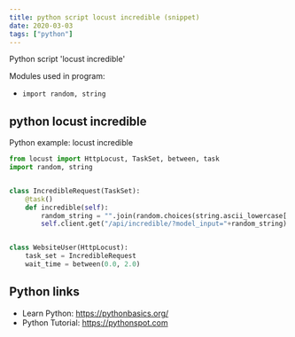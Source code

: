 ```yaml
---
title: python script locust incredible (snippet)
date: 2020-03-03
tags: ["python"]
---
```

Python script 'locust incredible'


Modules used in program: 
* `import random, string`

## python locust incredible

Python example: locust incredible

```python
from locust import HttpLocust, TaskSet, between, task
import random, string


class IncredibleRequest(TaskSet):
    @task()
    def incredible(self):
        random_string = "".join(random.choices(string.ascii_lowercase[:5], k=2))
        self.client.get("/api/incredible/?model_input="+random_string)


class WebsiteUser(HttpLocust):
    task_set = IncredibleRequest
    wait_time = between(0.0, 2.0)


```

## Python links

- Learn Python: https://pythonbasics.org/
- Python Tutorial: https://pythonspot.com
